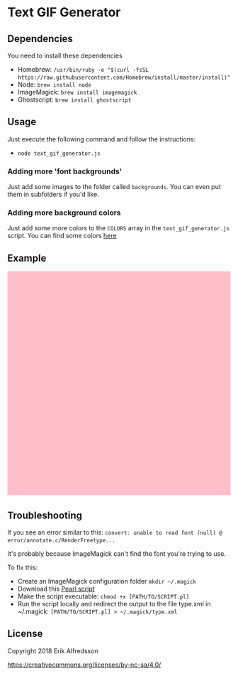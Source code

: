 # Text GIF Generator

## Dependencies

You need to install these dependencies

- Homebrew: `/usr/bin/ruby -e "$(curl -fsSL https://raw.githubusercontent.com/Homebrew/install/master/install)"`
- Node: `brew install node`
- ImageMagick: `brew install imagemagick`
- Ghostscript: `brew install ghostscript`

## Usage

Just execute the following command and follow the instructions:

- `node text_gif_generator.js`

### Adding more 'font backgrounds'

Just add some images to the folder called `backgrounds`. You can even put them in subfolders if you'd like.

### Adding more background colors

Just add some more colors to the `COLORS` array in the `text_gif_generator.js` script. You can find some colors [here](https://imagemagick.org/script/color.php)

## Example

![Alt Text](https://github.com/ErikAlfredsson/text-gif-generator/blob/master/example.gif)

## Troubleshooting

If you see an error similar to this:
`convert: unable to read font (null) @ error/annotate.c/RenderFreetype...`

It's probably because ImageMagick can't find the font you're trying to use.

To fix this:

- Create an ImageMagick configuration folder `mkdir ~/.magick`
- Download this [Pearl script](https://www.imagemagick.org/Usage/scripts/imagick_type_gen)
- Make the script executable: `chmod +x [PATH/TO/SCRIPT.pl]`
- Run the script locally and redirect the output to the file type.xml in ~/.magick: `[PATH/TO/SCRIPT.pl] > ~/.magick/type.xml`

## License

Copyright 2018 Erik Alfredsson

https://creativecommons.org/licenses/by-nc-sa/4.0/
